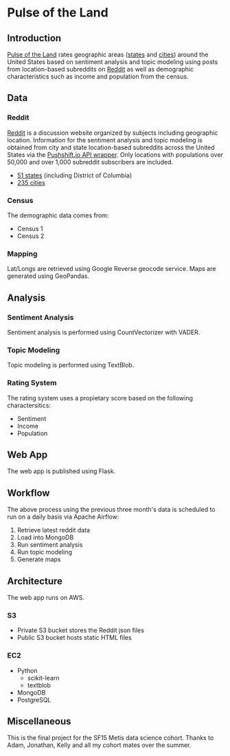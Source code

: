 # Pulse of the Land
## Introduction
[Pulse of the Land](https://www.pulseoftheland.com) rates geographic areas ([states](https://github.com/abalone23/pulseoftheland/blob/master/reference/state_subs.csv) and [cities](https://github.com/abalone23/pulseoftheland/blob/master/reference/city_subs.csv)) around the United States based on sentiment analysis and topic modeling using posts from location-based subreddits on [Reddit](https://www.reddit.com) as well as demographic characteristics such as income and population from the census.

## Data
### Reddit
[Reddit](https://www.reddit.com) is a discussion website organized by subjects including geographic location. Information for the sentiment analysis and topic modeling is obtained from city and state location-based subreddits across the United States via the [Pushshift.io API wrapper](https://github.com/dmarx/psaw). Only locations with populations over 50,000 and over 1,000 subreddit subscribers are included.

* [51 states](https://github.com/abalone23/pulseoftheland/blob/master/reference/state_subs.csv) (including District of Columbia)
* [235 cities](https://github.com/abalone23/pulseoftheland/blob/master/reference/city_subs.csv)

### Census
The demographic data comes from:
* Census 1
* Census 2

### Mapping
Lat/Longs are retrieved using Google Reverse geocode service. Maps are generated using GeoPandas.

## Analysis
### Sentiment Analysis
Sentiment analysis is performed using CountVectorizer with VADER.

### Topic Modeling
Topic modeling is performed using TextBlob.

### Rating System
The rating system uses a propietary score based on the following charactersitics:
* Sentiment
* Income
* Population

## Web App
The web app is published using Flask.

## Workflow
The above process using the previous three month's data is scheduled to run on a daily basis via Apache Airflow:
1. Retrieve latest reddit data
2. Load into MongoDB
3. Run sentiment analysis
4. Run topic modeling
5. Generate maps

## Architecture
The web app runs on AWS.

### S3
* Private S3 bucket stores the Reddit json files
* Public S3 bucket hosts static HTML files

### EC2
* Python
    * scikit-learn
    * textblob
* MongoDB
* PostgreSQL

## Miscellaneous
This is the final project for the SF15 Metis data science cohort. Thanks to Adam, Jonathan, Kelly and all my cohort mates over the summer.